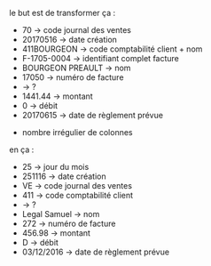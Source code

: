 le but est de transformer ça :

- 70 -> code journal des ventes
- 20170516 -> date création
- 411BOURGEON -> code comptabilité client + nom
- F-1705-0004 -> identifiant complet facture
- BOURGEON PREAULT -> nom
- 17050 -> numéro de facture
- -> ?
- 1441.44 -> montant
- 0 -> débit
- 20170615 -> date de règlement prévue

+ nombre irrégulier de colonnes

en ça :

- 25 -> jour du mois
- 251116 -> date création
- VE -> code journal des ventes
- 411 -> code comptabilité client
- -> ?
- Legal  Samuel -> nom
- 272 -> numéro de facture
- 456.98 -> montant
- D -> débit
- 03/12/2016 -> date de règlement prévue
